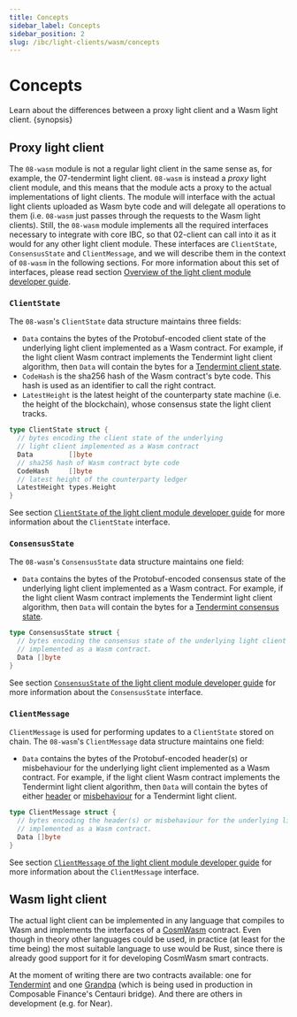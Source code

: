 ```yaml
---
title: Concepts
sidebar_label: Concepts
sidebar_position: 2
slug: /ibc/light-clients/wasm/concepts
---
```


# Concepts

Learn about the differences between a proxy light client and a Wasm light client. {synopsis}

## Proxy light client

The `08-wasm` module is not a regular light client in the same sense as, for example, the 07-tendermint light client. `08-wasm` is instead a *proxy* light client module, and this means that the module acts a proxy to the actual implementations of light clients. The module will interface with the actual light clients uploaded as Wasm byte code and will delegate all operations to them (i.e. `08-wasm` just passes through the requests to the Wasm light clients). Still, the `08-wasm` module implements all the required interfaces necessary to integrate with core IBC, so that 02-client can call into it as it would for any other light client module. These interfaces are `ClientState`, `ConsensusState` and `ClientMessage`, and we will describe them in the context of `08-wasm` in the following sections. For more information about this set of interfaces, please read section [Overview of the light client module developer guide](../01-developer-guide/01-overview.md#overview).

### `ClientState`

The `08-wasm`'s `ClientState` data structure maintains three fields:

- `Data` contains the bytes of the Protobuf-encoded client state of the underlying light client implemented as a Wasm contract. For example, if the light client Wasm contract implements the Tendermint light client algorithm, then `Data` will contain the bytes for a [Tendermint client state](https://github.com/cosmos/ibc-go/blob/v7.2.0/modules/light-clients/07-tendermint/tendermint.pb.go#L36-L66).
- `CodeHash` is the sha256 hash of the Wasm contract's byte code. This hash is used as an identifier to call the right contract.
- `LatestHeight` is the latest height of the counterparty state machine (i.e. the height of the blockchain), whose consensus state the light client tracks.

```go
type ClientState struct {
  // bytes encoding the client state of the underlying 
  // light client implemented as a Wasm contract
  Data         []byte
  // sha256 hash of Wasm contract byte code
  CodeHash     []byte
  // latest height of the counterparty ledger
  LatestHeight types.Height
}
```

See section [`ClientState` of the light client module developer guide](../01-developer-guide/01-overview.md#clientstate) for more information about the `ClientState` interface.

### `ConsensusState`

The `08-wasm`'s `ConsensusState` data structure maintains one field:

- `Data` contains the bytes of the Protobuf-encoded consensus state of the underlying light client implemented as a Wasm contract. For example, if the light client Wasm contract implements the Tendermint light client algorithm, then `Data` will contain the bytes for a [Tendermint consensus state](https://github.com/cosmos/ibc-go/blob/v7.2.0/modules/light-clients/07-tendermint/tendermint.pb.go#L101-L109).

```go
type ConsensusState struct {
  // bytes encoding the consensus state of the underlying light client
  // implemented as a Wasm contract.
  Data []byte
}
```

See section [`ConsensusState` of the light client module developer guide](../01-developer-guide/01-overview.md#consensusstate) for more information about the `ConsensusState` interface.

### `ClientMessage`

`ClientMessage` is used for performing updates to a `ClientState` stored on chain. The `08-wasm`'s `ClientMessage` data structure maintains one field:

- `Data` contains the bytes of the Protobuf-encoded header(s) or misbehaviour for the underlying light client implemented as a Wasm contract. For example, if the light client Wasm contract implements the Tendermint light client algorithm, then `Data` will contain the bytes of either [header](https://github.com/cosmos/ibc-go/blob/v7.2.0/modules/light-clients/07-tendermint/tendermint.pb.go#L186-L203) or [misbehaviour](https://github.com/cosmos/ibc-go/blob/v7.2.0/modules/light-clients/07-tendermint/tendermint.pb.go#L144-L151) for a Tendermint light client.

```go
type ClientMessage struct {
  // bytes encoding the header(s) or misbehaviour for the underlying light client
  // implemented as a Wasm contract.
  Data []byte
}
```

See section [`ClientMessage` of the light client module developer guide](../01-developer-guide/01-overview.md#clientmessage) for more information about the `ClientMessage` interface.

## Wasm light client

The actual light client can be implemented in any language that compiles to Wasm and implements the interfaces of a [CosmWasm](https://docs.cosmwasm.com/docs/) contract. Even though in theory other languages could be used, in practice (at least for the time being) the most suitable language to use would be Rust, since there is already good support for it for developing CosmWasm smart contracts.

At the moment of writing there are two contracts available: one for [Tendermint](https://github.com/ComposableFi/centauri/tree/master/light-clients/ics07-tendermint-cw) and one [Grandpa](https://github.com/ComposableFi/centauri/tree/master/light-clients/ics10-grandpa-cw) (which is being used in production in Composable Finance's Centauri bridge). And there are others in development (e.g. for Near).
